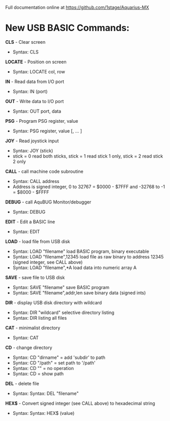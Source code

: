 Full documentation online at https://github.com/1stage/Aquarius-MX

# New USB BASIC Commands: #

**CLS**    - Clear screen
 - Syntax: CLS <no arguments>

**LOCATE** - Position on screen
 - Syntax: LOCATE col, row

**IN**    - Read data from I/O port
 - Syntax: IN (port)

**OUT**    - Write data to I/O port
 - Syntax: OUT port, data

**PSG**    - Program PSG register, value
 - Syntax: PSG register, value [, ... ]

**JOY**    - Read joystick input
 - Syntax: JOY (stick)
 - stick = 0 read both sticks, stick = 1 read stick 1 only, stick = 2 read stick 2 only

**CALL**   - call machine code subroutine
 - Syntax: CALL address
 - Address is signed integer,  0 to 32767  = $0000 - $7FFF and -32768 to -1 = $8000 - $FFFF

**DEBUG**  - call AquBUG Monitor/debugger
 - Syntax: DEBUG <no arguments>

**EDIT**   - Edit a BASIC line
 - Syntax: EDIT <line number>

**LOAD**   - load file from USB disk
 - Syntax: LOAD "filename"        load BASIC program, binary executable
 - Syntax: LOAD "filename",12345  load file as raw binary to address 12345 (signed integer, see CALL above)
 - Syntax: LOAD "filename",*A     load data into numeric array A

**SAVE**   - save file to USB disk
 - Syntax: SAVE "filename"             save BASIC program
 - Syntax: SAVE "filename",addr,len    save binary data (signed ints)

**DIR**    - display USB disk directory with wildcard
 - Syntax: DIR "wildcard"   selective directory listing
 - Syntax: DIR              listing all files

**CAT**    - minimalist directory
 - Syntax: CAT <no arguments>

**CD**     - change directory
 - Syntax: CD "dirname"  = add 'subdir' to path
 - Syntax: CD "/path"    = set path to '/path'
 - Syntax: CD ""         = no operation
 - Syntax: CD            = show path

**DEL**    - delete file
 - Syntax: Syntax: DEL "filename"
	
**HEX$**   - Convert signed integer (see CALL above) to hexadecimal string
 - Syntax: Syntax: HEX$ (value)
